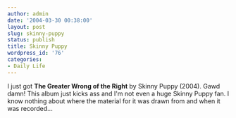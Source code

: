 ```yaml
---
author: admin
date: '2004-03-30 00:38:00'
layout: post
slug: skinny-puppy
status: publish
title: Skinny Puppy
wordpress_id: '76'
categories:
- Daily Life
---
```


I just got **The Greater Wrong of the Right** by Skinny Puppy (2004).
Gawd damn! This album just kicks ass and I'm not even a huge Skinny
Puppy fan. I know nothing about where the material for it was drawn from
and when it was recorded...
